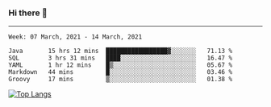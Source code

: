### Hi there 👋
---
<!--START_SECTION:waka-->
```text
Week: 07 March, 2021 - 14 March, 2021

Java       15 hrs 12 mins  █████████████████▓░░░░░░░   71.13 % 
SQL        3 hrs 31 mins   ████░░░░░░░░░░░░░░░░░░░░░   16.47 % 
YAML       1 hr 12 mins    █▒░░░░░░░░░░░░░░░░░░░░░░░   05.67 % 
Markdown   44 mins         █░░░░░░░░░░░░░░░░░░░░░░░░   03.46 % 
Groovy     17 mins         ▒░░░░░░░░░░░░░░░░░░░░░░░░   01.38 % 
```
<!--END_SECTION:waka-->

[![Top Langs](https://github-readme-stats.vercel.app/api/top-langs/?username=HyunAh-iia&layout=compact)](https://github.com/anuraghazra/github-readme-stats)
<!--
**HyunAh-iia/HyunAh-iia** is a ✨ _special_ ✨ repository because its `README.md` (this file) appears on your GitHub profile.

Here are some ideas to get you started:

- 🔭 I’m currently working on ...
- 🌱 I’m currently learning ...
- 👯 I’m looking to collaborate on ...
- 🤔 I’m looking for help with ...
- 💬 Ask me about ...
- 📫 How to reach me: ...
- 😄 Pronouns: ...
- ⚡ Fun fact: ...
-->
